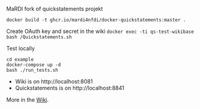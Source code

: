 MaRDI fork of quickstatements projekt 

`docker build -t ghcr.io/mardi4nfdi/docker-quickstatements:master .`

Create OAuth key and secret in the wiki
`docker exec -ti qs-test-wikibase bash /Quickstatements.sh`

Test locally
```
cd example
docker-compose up -d
bash ./run_tests.sh
```

* Wiki is on http://localhost:8081
* Quickstatements is on http://localhost:8841

More in the [Wiki](https://github.com/MaRDI4NFDI/docker-quickstatements/wiki).